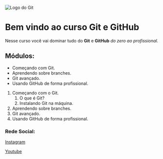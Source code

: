 ![Logo do Git](https://sujeitoprogramador.com/wp-content/uploads/2021/04/gitimage.png)
# Bem vindo ao curso Git e GitHub

Nesse curso você vai dominar tudo do **Git** e **GitHub** _do zero ao profissional._

## Módulos:
* Começando com Git.
* Aprendendo sobre branches.
* Git avançado.
* Usando GitHub de forma profissional.

1. Começando com o Git.
    1. O que é Git?
    2. Instalando Git na máquina.  
2. Aprendendo sobre branches.
3. Git avançado.
4. Usando GitHub de forma profissional.

### Rede Social:
[Instagram](https://instagram.com/sujeitoprogramador)

[Youtube](https://youtube.com/c/sujeitoprogramador)